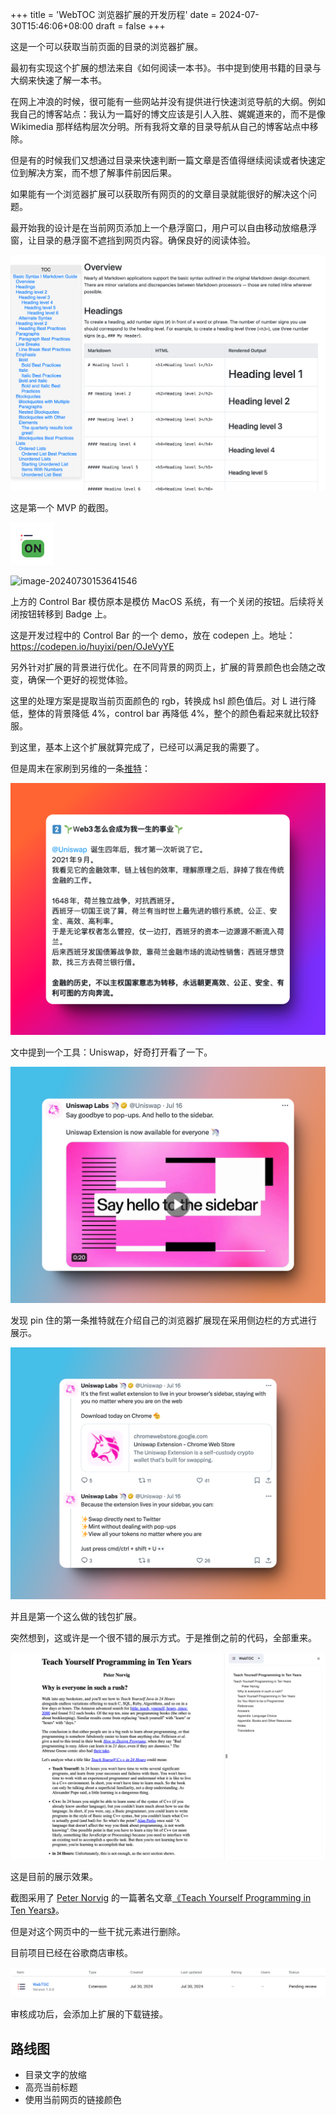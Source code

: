 +++
title = 'WebTOC 浏览器扩展的开发历程'
date = 2024-07-30T15:46:06+08:00
draft = false
+++

这是一个可以获取当前页面的目录的浏览器扩展。

最初有实现这个扩展的想法来自《如何阅读一本书》。书中提到使用书籍的目录与大纲来快速了解一本书。

在网上冲浪的时候，很可能有一些网站并没有提供进行快速浏览导航的大纲。例如我自己的博客站点：我认为一篇好的博文应该是引人入胜、娓娓道来的，而不是像 Wikimedia 那样结构层次分明。所有我将文章的目录导航从自己的博客站点中移除。

但是有的时候我们又想通过目录来快速判断一篇文章是否值得继续阅读或者快速定位到解决方案，而不想了解事件前因后果。

如果能有一个浏览器扩展可以获取所有网页的的文章目录就能很好的解决这个问题。

最开始我的设计是在当前网页添加上一个悬浮窗口，用户可以自由移动放缩悬浮窗，让目录的悬浮窗不遮挡到网页内容。确保良好的阅读体验。

![image-20240730153439315](https://raw.githubusercontent.com/huyixi/Pics/main/uPic/image-20240730153439315.png)

这是第一个 MVP 的截图。

![image-20240730153720721](https://raw.githubusercontent.com/huyixi/Pics/main/uPic/image-20240730153720721.png)

![image-20240730153641546](/Users/huyixi/Library/Application%20Support/typora-user-images/image-20240730153658676.png)

上方的 Control Bar 模仿原本是模仿 MacOS 系统，有一个关闭的按钮。后续将关闭按钮转移到 Badge 上。

这是开发过程中的 Control Bar 的一个 demo，放在 codepen 上。地址：https://codepen.io/huyixi/pen/OJeVyYE

另外针对扩展的背景进行优化。在不同背景的网页上，扩展的背景颜色也会随之改变，确保一个更好的视觉体验。

这里的处理方案是提取当前页面颜色的 rgb，转换成 hsl 颜色值后。对 L 进行降低，整体的背景降低 4%，control bar 再降低 4%，整个的颜色看起来就比较舒服。

到这里，基本上这个扩展就算完成了，已经可以满足我的需要了。

但是周末在家刷到另维的一条[推特](https://x.com/galala_eth/status/1816277009707983071)：

![835shots_so](https://raw.githubusercontent.com/huyixi/Pics/main/uPic/835shots_so.png)

文中提到一个工具：Uniswap，好奇打开看了一下。

![656shots_so](https://raw.githubusercontent.com/huyixi/Pics/main/uPic/656shots_so.png)

发现 pin 住的第一条推特就在介绍自己的浏览器扩展现在采用侧边栏的方式进行展示。

![183shots_so](https://raw.githubusercontent.com/huyixi/Pics/main/uPic/183shots_so.png)

并且是第一个这么做的钱包扩展。

突然想到，这或许是一个很不错的展示方式。于是推倒之前的代码，全部重来。

![SCR-20240730-keqi](https://raw.githubusercontent.com/huyixi/Pics/main/uPic/SCR-20240730-keqi.png)

这是目前的展示效果。

截图采用了 [Peter Norvig](https://www.norvig.com/) 的一篇著名文章[《Teach Yourself Programming in Ten Years》](https://www.norvig.com/21-days.html)。

但是对这个网页中的一些干扰元素进行删除。

目前项目已经在谷歌商店审核。

![image-20240730152626771](https://raw.githubusercontent.com/huyixi/Pics/main/uPic/image-20240730152626771.png)

审核成功后，会添加上扩展的下载链接。

## 路线图

- 目录文字的放缩
- 高亮当前标题
- 使用当前网页的链接颜色
